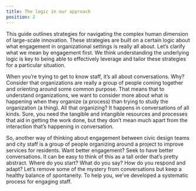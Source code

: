 ```yaml
---
title: The logic in our approach
position: 2
---
```


This guide outlines strategies for navigating the complex human dimension of large-scale innovation. These strategies are built on a certain logic about what engagement in organizational settings is really all about. Let’s clarify what we mean by engagement first. We think understanding the underlying logic is key to being able to effectively leverage and tailor these strategies for a particular situation.

When you’re trying to get to know staff, it’s all about conversations. Why? Consider that organizations are really a group of people coming together and orienting around some common purpose. That means that to understand organizations, we want to consider more about what is happening when they organize (a process) than trying to study the organization (a thing). All that organizing? It happens in conversations of all kinds. Sure, you need the tangible and intangible resources and processes that aid in getting the work done, but they don’t mean much apart from the interaction that’s happening in conversation.

So, another way of thinking about engagement between civic design teams and city staff is a group of people organizing around a project to improve services for residents. Want better engagement? Seek to have better conversations. It can be easy to think of this as a tall order that’s pretty abstract. Where do you start? What do you say? How do you respond and adapt? Let’s remove  some of the mystery from conversations but keep a healthy balance of spontaneity. To help you, we’ve developed a systematic process for engaging staff.
